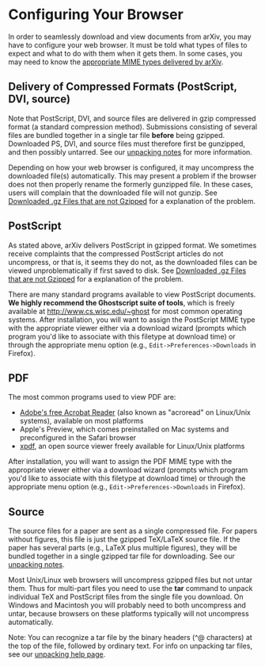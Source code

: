 # Configuring Your Browser

In order to seamlessly download and view documents from arXiv, you may
have to configure your web browser. It must be told what types of files
to expect and what to do with them when it gets them. In some cases, you
may need to know the [appropriate MIME types delivered by
arXiv](mimetypes.md).

Delivery of Compressed Formats (PostScript, DVI, source)
--------------------------------------------------------

Note that PostScript, DVI, and source files are delivered in gzip
compressed format (a standard compression method). Submissions
consisting of several files are bundled together in a single tar file
**before** being gzipped. Downloaded PS, DVI, and source files must
therefore first be gunzipped, and then possibly untarred. See our
[unpacking notes](unpack.md) for more information.

Depending on how your web browser is configured, it may uncompress the
downloaded file(s) automatically. This may present a problem if the
browser does not then properly rename the formerly gunzipped file. In
these cases, users will complain that the downloaded file will not
gunzip. See [Downloaded .gz Files that are not
Gzipped](faq/browsergunzip.md) for a explanation of the problem.

<span id="ps"></span>

PostScript
----------

As stated above, arXiv delivers PostScript in gzipped format. We
sometimes receive complaints that the compressed PostScript articles do
not uncompress, or that is, it seems they do not, as the downloaded
files can be viewed unproblematically if first saved to disk. See
[Downloaded .gz Files that are not Gzipped](faq/browsergunzip.md) for a
explanation of the problem.

There are many standard programs available to view PostScript documents.
**We highly recommend the Ghostscript suite of tools**, which is freely
available at <http://www.cs.wisc.edu/~ghost> for most common operating
systems. After installation, you will want to assign the PostScript MIME
type with the appropriate viewer either via a download wizard (prompts
which program you'd like to associate with this filetype at download
time) or through the appropriate menu option (e.g.,
`Edit->Preferences->Downloads` in Firefox).

<span id="pdf"></span>

PDF
---

The most common programs used to view PDF are:

-   [Adobe's free Acrobat
    Reader](https://acrobat.adobe.com/us/en/acrobat/pdf-reader.html) (also
    known as "acroread" on Linux/Unix systems), available on most
    platforms
-   Apple's Preview, which comes preinstalled on Mac systems and
    preconfigured in the Safari browser
-   [xpdf](http://www.foolabs.com/xpdf/home.html), an open source viewer
    freely available for Linux/Unix platforms

After installation, you will want to assign the PDF MIME type with the
appropriate viewer either via a download wizard (prompts which program
you'd like to associate with this filetype at download time) or through
the appropriate menu option (e.g., `Edit->Preferences->Downloads` in
Firefox).

<span id="source"></span>

Source
------

The source files for a paper are sent as a single compressed file. For
papers without figures, this file is just the gzipped TeX/LaTeX source
file. If the paper has several parts (e.g., LaTeX plus multiple
figures), they will be bundled together in a single gzipped tar file for
downloading. See our [unpacking notes](unpack.md).

Most Unix/Linux web browsers will uncompress gzipped files but not untar
them. Thus for multi-part files you need to use the **tar** command to
unpack individual TeX and PostScript files from the single file you
download. On Windows and Macintosh you will probably need to both
uncompress and untar, because browsers on these platforms typically will
not uncompress automatically.

<span class="note">Note:</span> You can recognize a tar file by the
binary headers (\^@ characters) at the top of the file, followed by
ordinary text. For info on unpacking tar files, see our [unpacking help
page](unpack.md).
